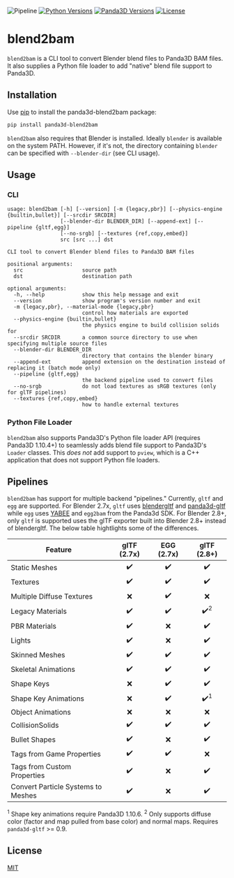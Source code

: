 ![Pipeline](https://github.com/Moguri/blend2bam/workflows/Pipeline/badge.svg)
[![Python Versions](https://img.shields.io/pypi/pyversions/panda3d-blend2bam.svg)](https://pypi.org/project/panda3d-blend2bam/)
[![Panda3D Versions](https://img.shields.io/badge/panda3d-1.9%2C%201.10%2C%201.11-blue.svg)](https://www.panda3d.org/)
[![License](https://img.shields.io/github/license/Moguri/panda3d-blend2bam.svg)](https://choosealicense.com/licenses/mit/)


# blend2bam
`blend2bam` is a CLI tool to convert Blender blend files to Panda3D BAM files.
It also supplies a Python file loader to add "native" blend file support to Panda3D.


## Installation

Use [pip](https://github.com/panda3d/panda3d) to install the panda3d-blend2bam package:

```bash
pip install panda3d-blend2bam
```

`blend2bam` also requires that Blender is installed.
Ideally `blender` is available on the system PATH.
However, if it's not, the directory containing `blender` can be specified with `--blender-dir` (see CLI usage).

## Usage

### CLI

```
usage: blend2bam [-h] [--version] [-m {legacy,pbr}] [--physics-engine {builtin,bullet}] [--srcdir SRCDIR]
                 [--blender-dir BLENDER_DIR] [--append-ext] [--pipeline {gltf,egg}]
                 [--no-srgb] [--textures {ref,copy,embed}]
                 src [src ...] dst

CLI tool to convert Blender blend files to Panda3D BAM files

positional arguments:
  src                   source path
  dst                   destination path

optional arguments:
  -h, --help            show this help message and exit
  --version             show program's version number and exit
  -m {legacy,pbr}, --material-mode {legacy,pbr}
                        control how materials are exported
  --physics-engine {builtin,bullet}
                        the physics engine to build collision solids for
  --srcdir SRCDIR       a common source directory to use when specifying multiple source files
  --blender-dir BLENDER_DIR
                        directory that contains the blender binary
  --append-ext          append extension on the destination instead of replacing it (batch mode only)
  --pipeline {gltf,egg}
                        the backend pipeline used to convert files
  --no-srgb             do not load textures as sRGB textures (only for glTF pipelines)
  --textures {ref,copy,embed}
                        how to handle external textures

```

### Python File Loader

`blend2bam` also supports Panda3D's Python file loader API (requires Panda3D 1.10.4+) to seamlessly adds blend file support to Panda3D's `Loader` classes.
This *does not* add support to `pview`, which is a C++ application that does not support Python file loaders.

## Pipelines

`blend2bam` has support for multiple backend "pipelines." Currently, `gltf` and `egg` are supported.
For Blender 2.7x, `gltf` uses [blendergltf](https://github.com/Kupoman/blendergltf) and [panda3d-gltf](https://github.com/Moguri/panda3d-gltf) while `egg` uses [YABEE](https://github.com/09th/YABEE) and `egg2bam` from the Panda3d SDK.
For Blender 2.8+, only `gltf` is supported uses the glTF exporter built into Blender 2.8+ instead of blendergltf.
The below table hightlights some of the differences.

|Feature|glTF (2.7x)|EGG (2.7x)|glTF (2.8+)|
|---|:---:|:---:|:---:|
|Static Meshes|:heavy_check_mark:|:heavy_check_mark:|:heavy_check_mark:|
|Textures|:heavy_check_mark:|:heavy_check_mark:|:heavy_check_mark:|
|Multiple Diffuse Textures|:x:|:heavy_check_mark:|:x:|
|Legacy Materials|:heavy_check_mark:|:heavy_check_mark:|:heavy_check_mark:<sup>2</sup>|
|PBR Materials|:heavy_check_mark:|:x:|:heavy_check_mark:|
|Lights|:heavy_check_mark:|:x:|:heavy_check_mark:|
|Skinned Meshes|:heavy_check_mark:|:heavy_check_mark:|:heavy_check_mark:|
|Skeletal Animations|:heavy_check_mark:|:heavy_check_mark:|:heavy_check_mark:|
|Shape Keys|:x:|:heavy_check_mark:|:heavy_check_mark:|
|Shape Key Animations|:x:|:heavy_check_mark:|:heavy_check_mark:<sup>1</sup>|
|Object Animations|:x:|:x:|:x:|
|CollisionSolids|:heavy_check_mark:|:heavy_check_mark:|:heavy_check_mark:|
|Bullet Shapes|:heavy_check_mark:|:x:|:heavy_check_mark:|
|Tags from Game Properties|:heavy_check_mark:|:heavy_check_mark:|:x:|
|Tags from Custom Properties|:heavy_check_mark:|:x:|:heavy_check_mark:|
|Convert Particle Systems to Meshes|:heavy_check_mark:|:x:|:heavy_check_mark:|

<sup>1</sup> Shape key animations require Panda3D 1.10.6.
<sup>2</sup> Only supports diffuse color (factor and map pulled from base color) and normal maps.
Requires `panda3d-gltf` >= 0.9.

## License

[MIT](https://choosealicense.com/licenses/mit/)
